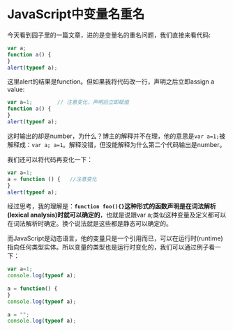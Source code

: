 JavaScript中变量名重名
=======

今天看到园子里的一篇文章，进的是变量名的重名问题，我们直接来看代码:

```javascript
var a;
function a() { 
}
alert(typeof a);
```

这里alert的结果是function。但如果我将代码改一行，声明之后立即assign a value:

```javascript
var a=1;        // 注意变化，声明后立即赋值
function a() {
}
alert(typeof a);
```

这时输出的却是number，为什么？博主的解释并不在理，他的意思是`var a=1;`被解释成：`var a; a=1`。解释没错，但没能解释为什么第二个代码输出是number。

我们还可以将代码再变化一下：

```javascript
var a=1; 
a = function () {   //注意变化
}
alert(typeof a);
```

经过思考，我的理解是：**`function foo(){}`这种形式的函数声明是在词法解析(lexical analysis)时就可以确定的**，也就是说跟var a;类似这种变量及定义都可以在词法解析时确定。换个说法就是这些都是静态可以确定的。

而JavaScript是动态语言，他的变量只是一个引用而已，可以在运行时(runtime)指向任何类型实体。所以变量的类型也是运行时变化的，我们可以通过例子看一下：

```javascript
var a=1; 
console.log(typeof a);
 
a = function() { 
}
console.log(typeof a);
 
a = "";
console.log(typeof a);
```
